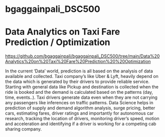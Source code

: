 # bgaggainpali_DSC500

# Data Analytics on Taxi Fare Prediction / Optimization
 
https://github.com/bgaggainpali/bgaggainpali_DSC500/tree/main/Data%20Analytics%20on%20Taxi%20Fare%20Prediction%20%20Optimization

In the current ‘Data’ world, prediction is all based on the analysis of data available and collected. Taxi company’s like Uber & Lyft, heavily depend on the data which is generated by their drivers to provide reliable service. Starting with general data like Pickup and destination is collected when the ride is booked and the demand is calculated based on the patterns (day, time, events..). 
Taxi drivers generate data even when they are not carrying any passengers like inferences on traffic patterns. Data Science helps in prediction of supply and demand algorithm analysis, surge pricing, better cars, estimating fares, driver ratings and importantly for autonomous car research, tracking the location of drivers, monitoring driver’s speed, motion and acceleration and identifying if a driver is working for a competing cab sharing company. 
